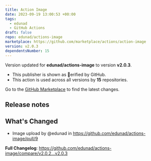 ```yaml
---
title: Action Image
date: 2023-09-19 13:00:53 +00:00
tags:
  - edunad
  - GitHub Actions
draft: false
repo: edunad/actions-image
marketplace: https://github.com/marketplace/actions/action-image
version: v2.0.3
dependentsNumber: 15
---
```



Version updated for **edunad/actions-image** to version **v2.0.3**.
- This publisher is shown as erified by GitHub.
- This action is used across all versions by **15** repositories.

Go to the [GitHub Marketplace](https://github.com/marketplace/actions/action-image) to find the latest changes.

## Release notes

## What's Changed
* Image upload by @edunad in https://github.com/edunad/actions-image/pull/9


**Full Changelog**: https://github.com/edunad/actions-image/compare/v2.0.2...v2.0.3
